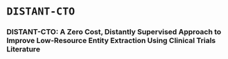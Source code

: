 # `DISTANT-CTO`

### DISTANT-CTO: A Zero Cost, Distantly Supervised Approach to Improve Low-Resource Entity Extraction Using Clinical Trials Literature
